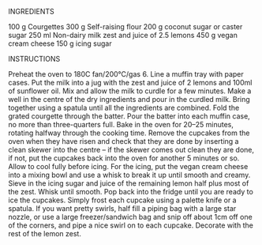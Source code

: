 INGREDIENTS

100 g Courgettes
300 g Self-raising flour
200 g coconut sugar or caster sugar
250 ml Non-dairy milk
zest and juice of 2.5 lemons
450 g vegan cream cheese
150 g icing sugar

INSTRUCTIONS

Preheat the oven to 180C fan/200°C/gas 6. Line a muffin tray with paper cases.
Put the milk into a jug with the zest and juice of 2 lemons and 100ml of sunflower oil. Mix and allow the milk to curdle for a few minutes. Make a well in the centre of the dry ingredients and pour in the curdled milk. Bring together using a spatula until all the ingredients are combined.
Fold the grated courgette through the batter. Pour the batter into each muffin case, no more than three-quarters full. Bake in the oven for 20–25 minutes, rotating halfway through the cooking time.
Remove the cupcakes from the oven when they have risen and check that they are done by inserting a clean skewer into the centre – if the skewer comes out clean they are done, if not, put the cupcakes back into the oven for another 5 minutes or so. Allow to cool fully before icing.
For the icing, put the vegan cream cheese into a mixing bowl and use a whisk to break it up until smooth and creamy. Sieve in the icing sugar and juice of the remaining lemon half plus most of the zest. Whisk until smooth. Pop back into the fridge until you are ready to ice the cupcakes.
Simply frost each cupcake using a palette knife or a spatula. If you want pretty swirls, half fill a piping bag with a large star nozzle, or use a large freezer/sandwich bag and snip off about 1cm off one of the corners, and pipe a nice swirl on to each cupcake. Decorate with the rest of the lemon zest.
